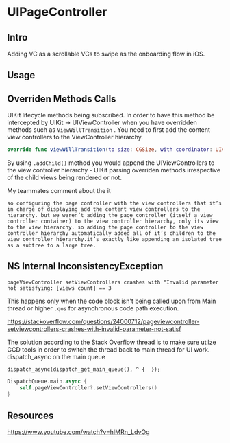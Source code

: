 # UIPageController


## Intro

Adding VC as a scrollable VCs to swipe as the onboarding flow in iOS.


## Usage


## Overriden Methods Calls

UIKit lifecycle methods being subscribed.
In order to have this method be intercepted  by UIKit -> UIViewController when you have overridden methods such as `ViewWillTransition` . You need to first add the content view controllers to the ViewController hierarchy. 

```swift 
override func viewWillTransition(to size: CGSize, with coordinator: UIViewControllerTransitionCoordinator) { }
```

By using `.addChild()` method you would append the UIViewControllers to the view controller hierarchy - UIKit parsing overriden methods irrespective of the child views being rendered or not.

My teammates comment about the it 

```text
so configuring the page controller with the view controllers that it’s in charge of displaying add the content view controllers to the hierarchy. but we weren’t adding the page controller (itself a view controller container) to the view controller hierarchy, only its view to the view hierarchy. so adding the page controller to the view controller hierarchy automatically added all of it’s children to the view controller hierarchy.it’s exactly like appending an isolated tree as a subtree to a large tree.
```




## NS Internal InconsistencyException

```error
pageViewController setViewControllers crashes with "Invalid parameter not satisfying: [views count] == 3
```

This happens only when the code block isn't being called upon from Main thread or higher `.qos` for asynchronous code path execution.

https://stackoverflow.com/questions/24000712/pageviewcontroller-setviewcontrollers-crashes-with-invalid-parameter-not-satisf

The solution according to the Stack Overflow thread is to make sure utilze GCD tools in order to switch the thread back to main thread for UI work.
dispatch_async on the main queue

```objC
dispatch_async(dispatch_get_main_queue(), ^ {  });
```

```swift
DispatchQueue.main.async { 
	self.pageViewController?.setViewControllers()
}
```


## Resources

https://www.youtube.com/watch?v=hIMRn_LdvOg